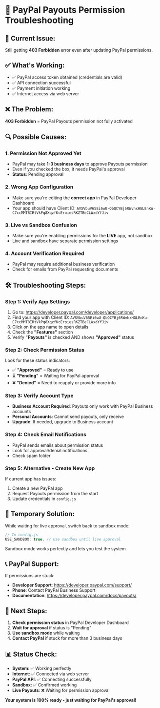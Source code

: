 # 🔧 PayPal Payouts Permission Troubleshooting

## 🚨 **Current Issue:**
Still getting **403 Forbidden** error even after updating PayPal permissions.

## ✅ **What's Working:**
- ✅ PayPal access token obtained (credentials are valid)
- ✅ API connection successful
- ✅ Payment initiation working
- ✅ Internet access via web server

## ❌ **The Problem:**
**403 Forbidden** = PayPal Payouts permission not fully activated

## 🔍 **Possible Causes:**

### **1. Permission Not Approved Yet**
- PayPal may take **1-3 business days** to approve Payouts permission
- Even if you checked the box, it needs PayPal's approval
- **Status**: Pending approval

### **2. Wrong App Configuration**
- Make sure you're editing the **correct app** in PayPal Developer Dashboard
- Your app should have Client ID: `AVSVbuV65Ei6wU-QbQCYBj6RWvhxHGLEnKu-C7ccMMT8IRtVkPq8XqzfKcEroiesRKZTBeCLWxdYfJiv`

### **3. Live vs Sandbox Confusion**
- Make sure you're enabling permissions for the **LIVE** app, not sandbox
- Live and sandbox have separate permission settings

### **4. Account Verification Required**
- PayPal may require additional business verification
- Check for emails from PayPal requesting documents

## 🛠️ **Troubleshooting Steps:**

### **Step 1: Verify App Settings**
1. Go to: https://developer.paypal.com/developer/applications/
2. Find your app with Client ID: `AVSVbuV65Ei6wU-QbQCYBj6RWvhxHGLEnKu-C7ccMMT8IRtVkPq8XqzfKcEroiesRKZTBeCLWxdYfJiv`
3. Click on the app name to open details
4. Check the **"Features"** section
5. Verify **"Payouts"** is checked AND shows **"Approved"** status

### **Step 2: Check Permission Status**
Look for these status indicators:
- ✅ **"Approved"** = Ready to use
- ⏳ **"Pending"** = Waiting for PayPal approval
- ❌ **"Denied"** = Need to reapply or provide more info

### **Step 3: Verify Account Type**
- **Business Account Required**: Payouts only work with PayPal Business accounts
- **Personal Accounts**: Cannot send payouts, only receive
- **Upgrade**: If needed, upgrade to Business account

### **Step 4: Check Email Notifications**
- PayPal sends emails about permission status
- Look for approval/denial notifications
- Check spam folder

### **Step 5: Alternative - Create New App**
If current app has issues:
1. Create a new PayPal app
2. Request Payouts permission from the start
3. Update credentials in `config.js`

## 🔄 **Temporary Solution:**
While waiting for live approval, switch back to sandbox mode:

```javascript
// In config.js
USE_SANDBOX: true, // Use sandbox until live approval
```

Sandbox mode works perfectly and lets you test the system.

## 📞 **PayPal Support:**
If permissions are stuck:
- **Developer Support**: https://developer.paypal.com/support/
- **Phone**: Contact PayPal Business Support
- **Documentation**: https://developer.paypal.com/docs/payouts/

## 🎯 **Next Steps:**
1. **Check permission status** in PayPal Developer Dashboard
2. **Wait for approval** if status is "Pending"
3. **Use sandbox mode** while waiting
4. **Contact PayPal** if stuck for more than 3 business days

## 📊 **Status Check:**
- **System**: ✅ Working perfectly
- **Internet**: ✅ Connected via web server
- **PayPal API**: ✅ Connecting successfully
- **Sandbox**: ✅ Confirmed working
- **Live Payouts**: ❌ Waiting for permission approval

**Your system is 100% ready - just waiting for PayPal's approval!**
